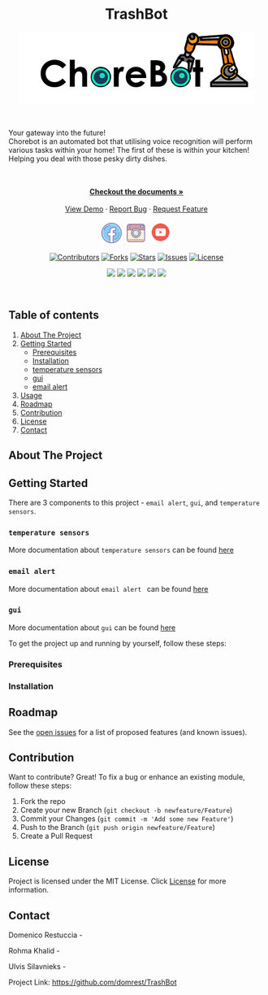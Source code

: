 <h1 align="center"> TrashBot </h1>

<p align="center">
<img src="images/logo.png" alt="logo for Chorebot">
</p>
</br>

Your gateway into the future!
</br>
Chorebot is an automated bot that utilising voice recognition will perform various tasks within your home!
The first of these is within your kitchen! Helping you deal with those pesky dirty dishes.
</br>
</br>
<p align="center">
    </br>
    <a href="https://github.com/domrest/ChoreBot"><strong>Checkout the documents »</strong></a>
    </br>
    </br>
    <a href="https://github.com/domrest/ChoreBot">View Demo</a>
    ·
    <a href="https://github.com/domrest/ChoreBot/issues">Report Bug</a>
    ·
    <a href="https://github.com/domrest/ChoreBot/issues">Request Feature</a>
</p>

<p align="center">
<img  src="images/fb_logo.png"  width="44" height="44">
<img src="images/instagram_logo.png" width="44" height="44">
<img  src="images/utube_logo.png"  width="47" height="47">
</p>

<div align="center">

[![Contributors](https://img.shields.io/github/contributors/domrest/ChoreBot.svg?style=for-the-badge&logo=probot)](https://github.com/domrest/ChoreBot/graphs/contributors)
[![Forks](https://img.shields.io/github/forks/domrest/ChoreBot.svg?style=for-the-badge&logo=probot)](https://github.com/domrest/ChoreBot/network/members)
[![Stars](https://img.shields.io/github/stars/domrest/ChoreBot.svg?style=for-the-badge&logo=probot)](https://github.com/domrest/ChoreBot/stargazers)
[![Issues](https://img.shields.io/github/issues/domrest/ChoreBot.svg?style=for-the-badge&logo=probot)](https://github.com/domrest/ChoreBot/issues)
[![License](https://img.shields.io/github/license/domrest/ChoreBot.svg?style=for-the-badge&logo=probot)](https://github.com/domrest/ChoreBot/blob/main/LICENSE)
</div>
<div align="center">

![](https://img.shields.io/badge/OS-Linux-informational?style=plastic&color=yellowgreen)
![](https://img.shields.io/badge/Hardware-RaspberryPi4-informational?style=plastic&color=yellowgreen)
![](https://img.shields.io/badge/Hardware-RaspberryPi4-informational?style=plastic&logo=<LOGO_NAME>&logoColor=white&color=yellowgreen)
![](https://img.shields.io/badge/Hardware-Sensors-informational?style=plastic&logo=<LOGO_NAME>&logoColor=white&color=yellowgreen)
![](https://img.shields.io/badge/Code-C++-informational?style=plastic&logo=<LOGO_NAME>&logoColor=white&color=yellowgreen)
![](https://img.shields.io/badge/Code-C++-informational?style=plastic&logo=<LOGO_NAME>&logoColor=white&color=yellowgreen)
</div>
</br>
<!-- TABLE OF CONTENTS -->

## Table of contents
<ol>
    <li><a href="#about-the-project">About The Project</a></li>
    <li><a href="#getting-started">Getting Started</a>
       <ul>
          <li><a href="#Prerequisites">Prerequisites</a</li>
          <li><a href="#Installation">Installation</a</li> 
          <li><a href="#temperature sensors">temperature sensors</a</li>
          <li><a href="#gui">gui</a</li>
          <li><a href="#email alert">email alert</a</li>
       </ul>
       </li>
    <li><a href="#usage">Usage</a></li>
    <li><a href="#roadmap">Roadmap</a></li>
    <li><a href="#contribution">Contribution</a></li>
    <li><a href="#license">License</a></li>
    <li><a href="#contact">Contact</a></li>
</ol>
        
## About The Project


## Getting Started

There are 3 components to this project - `email alert`, `gui`, and `temperature sensors`.

### `temperature sensors` 
More documentation about `temperature sensors` can be found [here](./gui)
### `email alert `
More documentation about `email alert ` can be found [here](./gui)
### `gui`
More documentation about `gui` can be found [here](./gui)

To get the project up and running by yourself, follow these steps:
### Prerequisites

### Installation



## Roadmap
See the [open issues](https://github.com/domrest/ChoreBot/issues) for a list of proposed features (and known issues).

## Contribution
Want to contribute? Great!
To fix a bug or enhance an existing module, follow these steps:

1. Fork the repo
2. Create your new Branch (`git checkout -b newfeature/Feature`)
3. Commit your Changes (`git commit -m 'Add some new Feature'`)
4. Push to the Branch (`git push origin newfeature/Feature`)
5. Create a Pull Request

## License
Project is licensed under the MIT License. Click [License](./LICENSE) for more information.

## Contact
Domenico Restuccia - [](https://twitter.com/)

Rohma Khalid - [](https://twitter.com/)

Ulvis Silavnieks - [](https://twitter.com/)

Project Link: https://github.com/domrest/TrashBot
